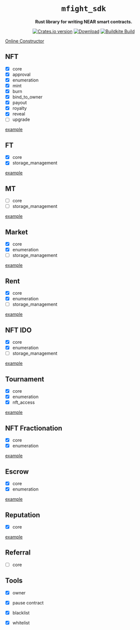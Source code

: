 <div align="center">

  <h1><code>mfight_sdk</code></h1>

  <p>
    <strong>Rust library for writing NEAR smart contracts.</strong>
  </p>

  <p>
    <a href="https://crates.io/crates/mfight_sdk"><img src="https://img.shields.io/crates/v/mfight_sdk.svg?style=flat-square" alt="Crates.io version" /></a>
    <a href="https://crates.io/crates/mfight_sdk"><img src="https://img.shields.io/crates/d/mfight_sdk.svg?style=flat-square" alt="Download" /></a>
    <a href="https://buildkite.com/nearprotocol/mfight_sdk-rs"><img src="https://badge.buildkite.com/3bdfe06edbbfe67700833f865fe573b9ac6db517392bfc97dc.svg" alt="Buildkite Build" /></a>
  </p>
</div>

[Online Constructor](https://near-constructor.vercel.app/)

## NFT
- [x] core
- [x] approval
- [x] enumeration
- [x] mint
- [x] burn
- [x] bind_to_owner
- [x] payout
- [x] royalty
- [x] reveal
- [ ] upgrade

[example](https://github.com/cultist-tech/near-nft)

## FT
- [x] core
- [x] storage_management

[example](https://github.com/cultist-tech/near-ft)

## MT
- [ ] core
- [ ] storage_management

[example](https://github.com/cultist-tech/near-mt)

## Market
- [x] core
- [x] enumeration
- [ ] storage_management

[example](https://github.com/cultist-tech/near-market)

## Rent
- [x] core
- [x] enumeration
- [ ] storage_management

[example](https://github.com/cultist-tech/near-rent)

## NFT IDO
- [x] core
- [x] enumeration
- [ ] storage_management

[example](https://github.com/cultist-tech/near-nft-ido)

## Tournament
- [x] core
- [x] enumeration
- [x] nft_access

[example](https://github.com/cultist-tech/near-tournament)

## NFT Fractionation
- [x] core
- [x] enumeration

[example](https://github.com/cultist-tech/near-fractionation)

## Escrow
- [x] core
- [x] enumeration

[example](https://github.com/cultist-tech/near-escrow)

## Reputation
- [x] core

[example](https://github.com/cultist-tech/near-reputation)

## Referral
- [ ] core

## Tools
- [x] owner
- [x] pause contract
- [x] blacklist
- [x] whitelist



